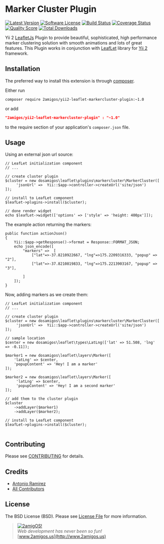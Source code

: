 Marker Cluster Plugin
=====================

[![Latest Version](https://img.shields.io/github/tag/2amigos/yii2-leaflet-markercluster-plugin.svg?style=flat-square&label=release)](https://github.com/2amigos/yii2-leaflet-markercluster-plugin/tags)
[![Software License](https://img.shields.io/badge/license-MIT-brightgreen.svg?style=flat-square)](LICENSE.md)
[![Build Status](https://img.shields.io/travis/2amigos/yii2-leaflet-markercluster-plugin/master.svg?style=flat-square)](https://travis-ci.org/2amigos/yii2-leaflet-markercluster-plugin)
[![Coverage Status](https://img.shields.io/scrutinizer/coverage/g/2amigos/yii2-leaflet-markercluster-plugin.svg?style=flat-square)](https://scrutinizer-ci.com/g/2amigos/yii2-leaflet-markercluster-plugin/code-structure)
[![Quality Score](https://img.shields.io/scrutinizer/g/2amigos/yii2-leaflet-markercluster-plugin.svg?style=flat-square)](https://scrutinizer-ci.com/g/2amigos/yii2-leaflet-markercluster-plugin)
[![Total Downloads](https://img.shields.io/packagist/dt/2amigos/yii2-leaflet-markercluster-plugin.svg?style=flat-square)](https://packagist.org/packages/2amigos/yii2-leaflet-markercluster-plugin)

Yii 2 [LeafletJs](http://leafletjs.com/) Plugin to provide beautiful, sophisticated, high performance marker clustering solution with smooth
animations and lots of great features. This Plugin works in conjunction with [LeafLet](https://github.com/2amigos/yii2-leaflet-extension)
library for [Yii 2](https://github.com/yiisoft/yii2) framework.

Installation
------------
The preferred way to install this extension is through [composer](http://getcomposer.org/download/).

Either run

```
composer require 2amigos/yii2-leaflet-markercluster-plugin:~1.0
```
or add

```json
"2amigos/yii2-leaflet-markercluster-plugin" : "~1.0"
```

to the require section of your application's `composer.json` file.

Usage
-----

Using an external json url source:

```
// LeafLet initialization component
// ...

// create cluster plugin
$cluster = new dosamigos\leaflet\plugins\markercluster\MarkerCluster([
     'jsonUrl' =>  Yii::$app->controller->createUrl('site/json')
]);

// install to LeafLet component
$leafLet->plugins->install($cluster);

// done render widget
echo $leafLet->widget(['options' => ['style' => 'height: 400px']]);

```

The example action returning the markers:

```
public function actionJson()
{
    Yii::$app->getResponse()->format = Response::FORMAT_JSON;
    echo json_encode([
        "markers" =>  [
            ["lat"=>-37.8210922667, "lng"=>175.2209316333, "popup" => "2"],
            ["lat"=>-37.8210819833, "lng"=>175.2213903167, "popup" => "3"],

        ]
    ]);
}

```

Now, adding markers as we create them:

```
// LeafLet initialization component
// ...

// create cluster plugin
$cluster = new dosamigos\leaflet\plugins\markercluster\MarkerCluster([
     'jsonUrl' =>  Yii::$app->controller->createUrl('site/json')
]);

// sample location
$center = new dosamigos\leaflet\types\LatLng(['lat' => 51.508, 'lng' => -0.11]);

$marker1 = new dosamigos\leaflet\layers\Marker([
    'latLng' => $center,
    'popupContent' => 'Hey! I am a marker'
]);

$marker2 = new dosamigos\leaflet\layers\Marker([
     'latLng' => $center,
     'popupContent' => 'Hey! I am a second marker'
]);

// add them to the cluster plugin
$cluster
    ->addLayer($marker1)
    ->addLayer($marker2);

// install to LeafLet component
$leafLet->plugins->install($cluster);


```

Contributing
------------

Please see [CONTRIBUTING](CONTRIBUTING.md) for details.

Credits
-------

- [Antonio Ramirez](https://github.com/tonydspaniard)
- [All Contributors](../../contributors)

License
-------

The BSD License (BSD). Please see [License File](LICENSE.md) for more information.

> [![2amigOS!](http://www.gravatar.com/avatar/55363394d72945ff7ed312556ec041e0.png)](http://www.2amigos.us)  
<i>Web development has never been so fun!</i>  
[www.2amigos.us](http://www.2amigos.us)
